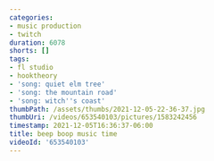 ```yaml
---
categories:
- music production
- twitch
duration: 6078
shorts: []
tags:
- fl studio
- hooktheory
- 'song: quiet elm tree'
- 'song: the mountain road'
- 'song: witch''s coast'
thumbPath: /assets/thumbs/2021-12-05-22-36-37.jpg
thumbUri: /videos/653540103/pictures/1583242456
timestamp: 2021-12-05T16:36:37-06:00
title: beep boop music time
videoId: '653540103'
---
```

